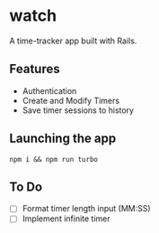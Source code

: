 # watch

A time-tracker app built with Rails.

## Features

-   Authentication
-   Create and Modify Timers
-   Save timer sessions to history

## Launching the app

```
npm i && npm run turbo
```

## To Do

-   [ ] Format timer length input (MM:SS)
-   [ ] Implement infinite timer
